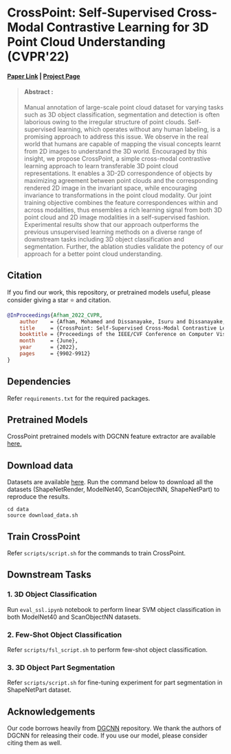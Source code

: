 # CrossPoint: Self-Supervised Cross-Modal Contrastive Learning for 3D Point Cloud Understanding (CVPR'22)
#### [Paper Link](https://arxiv.org/abs/2203.00680) | [Project Page](https://mohamedafham.github.io/CrossPoint/) 

> #### Abstract :
> Manual annotation of large-scale point cloud dataset for varying tasks such as 3D object classification, segmentation and detection is often laborious owing to the irregular structure of point clouds. Self-supervised learning, which operates without any human labeling, is a promising approach to address this issue. We observe in the real world that humans are capable of mapping the visual concepts learnt from 2D images to understand the 3D world. Encouraged by this insight, we propose CrossPoint, a simple cross-modal contrastive learning approach to learn transferable 3D point cloud representations. It enables a 3D-2D correspondence of objects by maximizing agreement between point clouds and the corresponding rendered 2D image in the invariant space, while encouraging invariance to transformations in the point cloud modality. Our joint training objective combines the feature correspondences within and across modalities, thus ensembles a rich learning signal from both 3D point cloud and 2D image modalities in a self-supervised fashion. Experimental results show that our approach outperforms the previous unsupervised learning methods on a diverse range of downstream tasks including 3D object classification and segmentation. Further, the ablation studies validate the potency of our approach for a better point cloud understanding.

## Citation

If you find our work, this repository, or pretrained models useful, please consider giving a star ⭐ and citation.
```bibtex
@InProceedings{Afham_2022_CVPR,
    author    = {Afham, Mohamed and Dissanayake, Isuru and Dissanayake, Dinithi and Dharmasiri, Amaya and Thilakarathna, Kanchana and Rodrigo, Ranga},
    title     = {CrossPoint: Self-Supervised Cross-Modal Contrastive Learning for 3D Point Cloud Understanding},
    booktitle = {Proceedings of the IEEE/CVF Conference on Computer Vision and Pattern Recognition (CVPR)},
    month     = {June},
    year      = {2022},
    pages     = {9902-9912}
}
```

## Dependencies

Refer `requirements.txt` for the required packages.

## Pretrained Models

CrossPoint pretrained models with DGCNN feature extractor are available [here.](https://drive.google.com/drive/folders/10TVEIRUBCh3OPulKI4i2whYAcKVdSURn?usp=sharing)

## Download data

Datasets are available [here](https://drive.google.com/drive/folders/1dAH9R3XDV0z69Bz6lBaftmJJyuckbPmR?usp=sharing). Run the command below to download all the datasets (ShapeNetRender, ModelNet40, ScanObjectNN, ShapeNetPart) to reproduce the results.

```
cd data
source download_data.sh
```

## Train CrossPoint

Refer `scripts/script.sh` for the commands to train CrossPoint.

## Downstream Tasks

### 1. 3D Object Classification 

Run `eval_ssl.ipynb` notebook to perform linear SVM object classification in both ModelNet40 and ScanObjectNN datasets.


### 2. Few-Shot Object Classification

Refer `scripts/fsl_script.sh` to perform few-shot object classification.

### 3. 3D Object Part Segmentation

Refer `scripts/script.sh` for fine-tuning experiment for part segmentation in ShapeNetPart dataset.

## Acknowledgements
Our code borrows heavily from [DGCNN](https://github.com/WangYueFt/dgcnn) repository. We thank the authors of DGCNN for releasing their code. If you use our model, please consider citing them as well.
